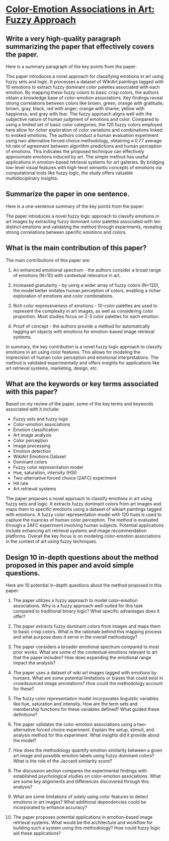 # [Color-Emotion Associations in Art: Fuzzy Approach](https://arxiv.org/abs/2311.18518)

## Write a very high-quality paragraph summarizing the paper that effectively covers the paper.

 Here is a summary paragraph of the key points from the paper:

This paper introduces a novel approach for classifying emotions in art using fuzzy sets and logic. It processes a dataset of WikiArt paintings tagged with 10 emotions to extract fuzzy dominant color palettes associated with each emotion. By mapping these fuzzy colors to basic crisp colors, the authors obtain a knowledge base of color-emotion associations. Key findings reveal strong correlations between colors like brown, green, orange with gratitude; brown, gray, black, red with anger; orange with shame; yellow with happiness; and gray with fear. The fuzzy approach aligns well with the subjective nature of human judgment of emotions and color. Compared to using a limited set of basic color categories, the 120 fuzzy colors employed here allow for richer exploration of color variations and combinations linked to evoked emotions. The authors conduct a human evaluation experiment using two-alternative forced choice methodology, obtaining a 0.77 average hit rate of agreement between algorithm predictions and human perception of emotions. This indicates the proposed technique can effectively approximate emotions induced by art. The simple method has useful applications in emotion-based retrieval systems for art galleries. By bridging low-level visual features with high-level semantic concepts of emotions via computational tools like fuzzy logic, the study offers valuable multidisciplinary insights.


## Summarize the paper in one sentence.

 Here is a one-sentence summary of the key points from the paper:

The paper introduces a novel fuzzy logic approach to classify emotions in art images by extracting fuzzy dominant color palettes associated with ten distinct emotions and validating the method through experiments, revealing strong correlations between specific emotions and colors.


## What is the main contribution of this paper?

 The main contributions of this paper are:

1. An enhanced emotional spectrum - the authors consider a broad range of emotions (N=10) with contextual relevance in art.

2. Increased granularity - by using a wider array of fuzzy colors (N=120), the model better imitates human perception of colors, enabling a richer exploration of emotions and color combinations. 

3. Rich color expressiveness of emotions - 10-color palettes are used to represent the complexity in art images, as well as considering color proportion. Most studies focus on 2-3 color palettes for each emotion.  

4. Proof of concept - the authors provide a method for automatically tagging art objects with emotions for emotion-based image retrieval systems.

In summary, the key contribution is a novel fuzzy logic approach to classify emotions in art using color features. This allows for modeling the imprecision of human color perception and emotional interpretations. The method is validated experimentally and offers insights for applications like art retrieval systems, marketing, design, etc.


## What are the keywords or key terms associated with this paper?

 Based on my review of the paper, some of the key terms and keywords associated with it include:

- Fuzzy sets and fuzzy logic
- Color-emotion associations
- Emotion classification
- Art image analysis 
- Color perception
- Image processing
- Emotion detection
- WikiArt Emotions Dataset
- Dominant colors
- Fuzzy color representation model
- Hue, saturation, intensity (HSI)
- Two-alternative forced choice (2AFC) experiment
- Hit rate
- Art retrieval systems

The paper proposes a novel approach to classify emotions in art using fuzzy sets and logic. It extracts fuzzy dominant colors from art images and maps them to specific emotions using a dataset of wikiart paintings tagged with emotions. A fuzzy color representation model with 120 hues is used to capture the nuances of human color perception. The method is evaluated through a 2AFC experiment involving human subjects. Potential applications include enhancing art retrieval systems and image recommendation platforms. Overall the key focus is on modeling color-emotion associations in the context of art using fuzzy techniques.


## Design 10 in-depth questions about the method proposed in this paper and avoid simple questions.

 Here are 10 potential in-depth questions about the method proposed in this paper:

1) The paper utilizes a fuzzy approach to model color-emotion associations. Why is a fuzzy approach well-suited for this task compared to traditional binary logic? What specific advantages does it offer?

2) The paper extracts fuzzy dominant colors from images and maps them to basic crisp colors. What is the rationale behind this mapping process and what purpose does it serve in the overall methodology? 

3) The paper considers a broader emotional spectrum compared to most prior works. What are some of the contextual emotions relevant to art that the paper includes? How does expanding the emotional range impact the analysis?

4) The paper uses a dataset of wiki art images tagged with emotions by humans. What are some potential limitations or biases that could exist in crowdsourced image annotations? How could the methodology account for these?

5) The fuzzy color representation model incorporates linguistic variables like hue, saturation and intensity. How are the term sets and membership functions for these variables defined? What guided these definitions?

6) The paper validates the color-emotion associations using a two-alternative forced choice experiment. Explain the setup, stimuli, and analysis method for this experiment. What insights did it provide about the model?

7) How does the methodology quantify emotion similarity between a given art image and possible emotion labels using fuzzy dominant colors? What is the role of the Jaccard similarity score?

8) The discussion section compares the experimental findings with established psychological studies on color-emotion associations. What are some key alignments and differences discovered through this analysis?

9) What are some limitations of solely using color features to detect emotions in art images? What additional dependencies could be incorporated to enhance accuracy?

10) The paper proposes potential applications in emotion-based image retrieval systems. What would be the architecture and workflow for building such a system using this methodology? How could fuzzy logic aid these applications?
